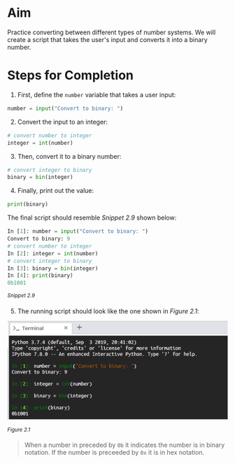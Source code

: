 <!-- practice -->

# Aim

Practice converting between different types of number systems. We will create a script that takes the user's input and converts it into a binary number.

# Steps for Completion

1. First, define the `number` variable that takes a user input:

```python
number = input("Convert to binary: ")
```

2. Convert the input to an integer:

```python
# convert number to integer
integer = int(number)
```

3. Then, convert it to a binary number:

```python
# convert integer to binary
binary = bin(integer)
```

4. Finally, print out the value:

```python
print(binary)
```

The final script should resemble _Snippet 2.9_ shown below:

```python
In [1]: number = input("Convert to binary: ")
Convert to binary: 9
# convert number to integer
In [2]: integer = int(number)
# convert integer to binary
In [3]: binary = bin(integer)
In [4]: print(binary)
0b1001
```

<sup>_Snippet 2.9_</sup>

5. The running script should look like the one shown in _Figure 2.1_:

![converting-between-different-number-systems](../assets/PoURadMzQRWDc7hOVCJz.png)

<sup>_Figure 2.1_</sup>

> When a number in preceded by `0b` it indicates the number is in binary notation. If the number is preceeded by `0x` it is in hex notation.
